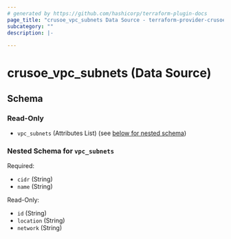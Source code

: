```yaml
---
# generated by https://github.com/hashicorp/terraform-plugin-docs
page_title: "crusoe_vpc_subnets Data Source - terraform-provider-crusoe"
subcategory: ""
description: |-
  
---
```


# crusoe_vpc_subnets (Data Source)





<!-- schema generated by tfplugindocs -->
## Schema

### Read-Only

- `vpc_subnets` (Attributes List) (see [below for nested schema](#nestedatt--vpc_subnets))

<a id="nestedatt--vpc_subnets"></a>
### Nested Schema for `vpc_subnets`

Required:

- `cidr` (String)
- `name` (String)

Read-Only:

- `id` (String)
- `location` (String)
- `network` (String)
